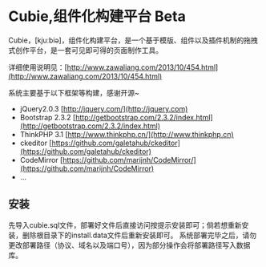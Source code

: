 # Cubie,组件化构建平台 Beta 


Cubie，[kjuːbiə]，组件化构建平台，是一个基于模版、组件以及插件机制的拖拽式创作平台，是一套可见即可得的页面制作工具。
 
详细使用说明见：[http://www.zawaliang.com/2013/10/454.html](http://www.zawaliang.com/2013/10/454.html)  

系统主要基于以下框架等构建，感谢开源~
* jQuery2.0.3   [http://jquery.com/](http://jquery.com)
* Bootstrap 2.3.2   [http://getbootstrap.com/2.3.2/index.html](http://getbootstrap.com/2.3.2/index.html)
* ThinkPHP 3.1   [http://www.thinkphp.cn/](http://www.thinkphp.cn)
* ckeditor   [https://github.com/galetahub/ckeditor](https://github.com/galetahub/ckeditor)
* CodeMirror   [https://github.com/marijnh/CodeMirror/](https://github.com/marijnh/CodeMirror)
* ...


## 安装
先导入cubie.sql文件，部署好文件后直接访问按提示安装即可；倘若想重新安装，删除根目录下的install.data文件后重新安装即可。
系统部署完毕之后，请勿更改部署路径（协议、域名以及端口号），因为部分操作会将部署路径写入数据库。

